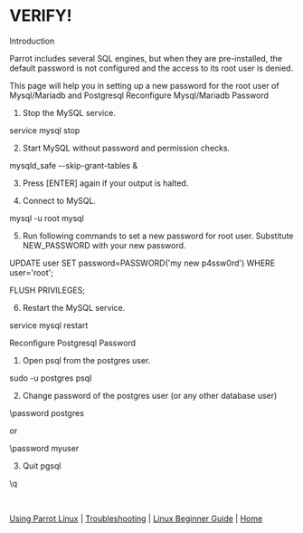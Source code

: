 # VERIFY!

Introduction

Parrot includes several SQL engines, but when they are pre-installed, the default password is not configured and the access to its root user is denied.

This page will help you in setting up a new password for the root user of Mysql/Mariadb and Postgresql
Reconfigure Mysql/Mariadb Password

1. Stop the MySQL service.

  service mysql stop

2. Start MySQL without password and permission checks.

 mysqld_safe --skip-grant-tables &

3. Press [ENTER] again if your output is halted.

4. Connect to MySQL.

  mysql -u root mysql

5. Run following commands to set a new password for root user. Substitute NEW_PASSWORD with your new password.

  UPDATE user SET password=PASSWORD('my new p4ssw0rd') WHERE user='root';
  
  FLUSH PRIVILEGES;

6. Restart the MySQL service.

  service mysql restart

Reconfigure Postgresql Password

1. Open psql from the postgres user.

  sudo -u postgres psql

2. Change password of the postgres user (or any other database user)

  \password postgres

or

  \password myuser

3. Quit pgsql

  \q

&nbsp;

[Using Parrot Linux](https://www.parrotsec.org/docs/info/start/) | [Troubleshooting](https://www.parrotsec.org/docs/trbl/start/) | [Linux Beginner Guide](https://www.parrotsec.org/docs/library/lbg-basics/) | [Home](https://www.parrotsec.org/docs/)